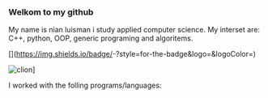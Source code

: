 ### Welkom to my github
My name is nian luisman i study applied computer science. My interset are: C++, python, OOP, generic programing and algoritems. 


[<Badge Name>](https://img.shields.io/badge/<Badge Text>-<Background Color>?style=for-the-badge&logo=<Icon Name>&logoColor=<Logo Color>)

![clion](file:///C:/Users/nianl/Downloads/clion.svg)]
  

I worked with the folling programs/languages:
  


